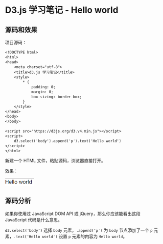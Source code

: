 # D3.js 学习笔记 - Hello world

## 源码和效果

项目源码：

```
<!DOCTYPE html>
<html>
<head>
    <meta charset="utf-8">
    <title>d3.js 学习笔记</title>
    <style>
        * {
            padding: 0;
            margin: 0;
            box-sizing: border-box;
        }
    </style>
</head>
<body>
</body>

<script src="https://d3js.org/d3.v4.min.js"></script>
<script>
    d3.select('body').append('p').text('Hello world')
</script>
</html>
```

新建一个 HTML 文件，粘贴源码，浏览器直接打开。

效果：

![](img/d3-hello-1.png)

## 源码分析

如果你使用过 JavaScript DOM API 或 jQuery，那么你应该能看出这段 JavaScript 代码是什么意思。

`d3.select('body')` 选择 `body` 元素，`.append('p')` 为 `body` 节点添加了一个 `p` 元素，`.text('Hello world')` 设置 `p` 元素的内容为 `Hello world`。



